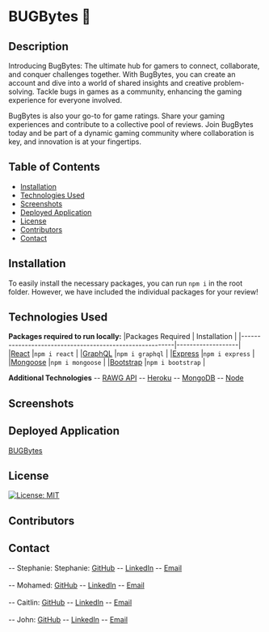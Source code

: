 # BUGBytes 🐝

## Description
Introducing BugBytes: The ultimate hub for gamers to connect, collaborate, and conquer challenges together. With BugBytes, you can create an account and dive into a world of shared insights and creative problem-solving. Tackle bugs in games as a community, enhancing the gaming experience for everyone involved.

BugBytes is also your go-to for game ratings. Share your gaming experiences and contribute to a collective pool of reviews. Join BugBytes today and be part of a dynamic gaming community where collaboration is key, and innovation is at your fingertips.
  
## Table of Contents
- [Installation](#installation)
- [Technologies Used](#technologies-used)
- [Screenshots](#screenshots)
- [Deployed Application](#deployed-application)
- [License](#license)
- [Contributors](#contributors)
- [Contact](#contact)
  
## Installation
To easily install the necessary packages, you can run `npm i` in the root folder.
However, we have included the individual packages for your review!

## Technologies Used
**Packages required to run locally:**
|Packages Required                                        | Installation      |
|---------------------------------------------------------|-------------------|
|[React](https://www.npmjs.com/package/react)             |`npm i react`      |
|[GraphQL](https://www.npmjs.com/package/graphql)         |`npm i graphql`    |
|[Express](https://www.npmjs.com/package/express)         |`npm i express`    |
|[Mongoose](https://www.npmjs.com/package/mongoose)       |`npm i mongoose`   |
|[Bootstrap](https://www.npmjs.com/package/bootstrap)     |`npm i bootstrap`  |

**Additional Technologies**
-- [RAWG API](https://api.rawg.io/docs/)
-- [Heroku](https://www.heroku.com/)
-- [MongoDB](https://www.mongodb.com/docs/manual/installation/) 
-- [Node](https://nodejs.org/en)

## Screenshots

## Deployed Application
[BUGBytes](https://bugbytes-eea33095845f.herokuapp.com/)

## License
[![License: MIT](https://img.shields.io/badge/License-MIT-yellow.svg)](https://opensource.org/licenses/MIT)

## Contributors


## Contact
-- Stephanie: Stephanie: [GitHub](https://github.com/HarrisSte) -- [LinkedIn](https://www.linkedin.com/in/harrisste9/) -- [Email](mailto:st3phanie.harris@gmail.com)
<br>
<br>
-- Mohamed: [GitHub](https://github.com/Prototype1309) -- [LinkedIn](https://www.linkedin.com/in/mohamed-hourri-92326813b/) -- [Email](simo.hourri@gmail.com)
<br>
<br>
-- Caitlin: [GitHub](https://github.com/caitlinramsey) -- [LinkedIn](https://www.linkedin.com/in/caitlin-ramsey/) -- [Email](caitlinramsey@outlook.com)
<br>
<br>
-- John: [GitHub](https://github.com/js131993) -- [LinkedIn]() -- [Email]()
